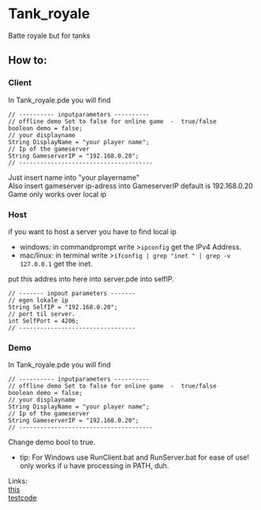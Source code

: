 # Tank_royale
Batte royale but for tanks



## How to:
### Client
In Tank_royale.pde you will find

    // ---------- inputparameters ----------
    // offline demo Set to false for online game  -  true/false
    boolean demo = false;
    // your displayname
    String DisplayName = "your player name";
    // Ip of the gameserver
    String GameserverIP = "192.168.0.20";
    // --------------------------------------
Just insert name into "your playername"  
Also insert gameserver ip-adress into GameserverIP default is 192.168.0.20  
Game only works over local ip

### Host
if you want to host a server you have to find local ip  
* windows: in commandprompt write >`ipconfig` get the IPv4 Address.
* mac/linux: in terminal write >`ifconfig | grep "inet " | grep -v 127.0.0.1` get the inet.

put this addres into here into server.pde into selfIP.

    // ------- inpout parameters -------
    // egen lokale ip
    String SelfIP = "192.168.0.20";
    // port til server.
    int SelfPort = 4206;
    // ---------------------------------



### Demo
In Tank_royale.pde you will find

    // ---------- inputparameters ----------
    // offline demo Set to false for online game  -  true/false
    boolean demo = false;
    // your displayname
    String DisplayName = "your player name";
    // Ip of the gameserver
    String GameserverIP = "192.168.0.20";
    // --------------------------------------
Change demo bool to true. 



* tip: For Windows use RunClient.bat and RunServer.bat for ease of use!  
only works if u have processing in PATH, duh.


Links:  
[this](https://github.com/olekkr/Tank_royale)  
[testcode](https://github.com/olekkr/nettest)  
